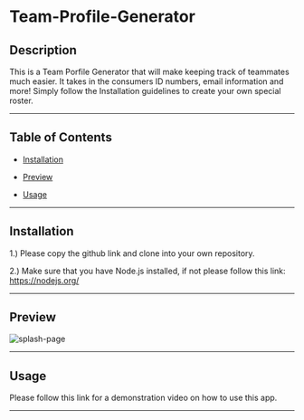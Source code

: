 # Team-Profile-Generator
## Description
This is a Team Porfile Generator that will make keeping track of teammates much easier. It takes in the consumers ID numbers, email information and more! Simply follow the Installation guidelines to create your own special roster.

---

## Table of Contents

- [Installation](#installation)

- [Preview](#Preview)

- [Usage](#usage)



---

## Installation

1.) Please copy the github link and clone into your own repository.

2.) Make sure that you have Node.js installed, if not please follow this link: https://nodejs.org/


---


## Preview

![splash-page]()

---

## Usage

Please follow this link for a demonstration video on how to use this app.

---